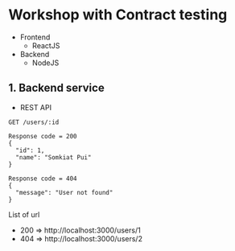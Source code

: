 # Workshop with Contract testing
* Frontend
  * ReactJS 
* Backend
  * NodeJS

## 1. Backend service
* REST API

```
GET /users/:id

Response code = 200
{
  "id": 1,
  "name": "Somkiat Pui"
}

Response code = 404
{
  "message": "User not found"
}

```

List of url
* 200 => http://localhost:3000/users/1
* 404 => http://localhost:3000/users/2